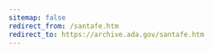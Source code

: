 ```yaml
---
sitemap: false 
redirect_from: /santafe.htm 
redirect_to: https://archive.ada.gov/santafe.htm 
---
```

